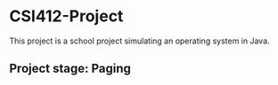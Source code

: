 # CSI412-Project
This project is a school project simulating an operating system in Java.

## Project stage: Paging
